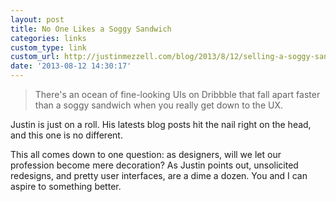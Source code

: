 ```yaml
---
layout: post
title: No One Likes a Soggy Sandwich
categories: links
custom_type: link
custom_url: http://justinmezzell.com/blog/2013/8/12/selling-a-soggy-sandwich
date: '2013-08-12 14:30:17'
---
```


>There's an ocean of fine-looking UIs on Dribbble that fall apart faster than a soggy sandwich when you really get down to the UX.

Justin is just on a roll. His latests blog posts hit the nail right on the head, and this one is no different.

This all comes down to one question: as designers, will we let our profession become mere decoration? As Justin points out, unsolicited redesigns, and pretty user interfaces, are a dime a dozen. You and I can aspire to something better.
